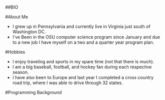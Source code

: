 ##BIO

#About Me
* I grew up in Pennsylvania and currently live in Virginia just south of Washington DC.
* I've Been in the OSU computer science program since January and due to a new job I have myself on a two and a quarter year program plan.

#Hobbies
* I enjoy traveling and sports in my spare time (not that there is much).
* I am a big baseball, football, and hockey fan during each respective season.
* I have also been to Europe and last year I completed a cross country road trip, where I was able to drive through 32 states.

#Programming Background
